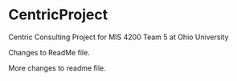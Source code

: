 # CentricProject
Centric Consulting Project for MIS 4200 Team 5 at Ohio University


Changes to ReadMe file.

More changes to readme file.
